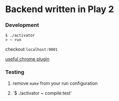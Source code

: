 # Backend written in Play 2

### Development

```
$ ./activator
> ~ run
```

checkout `localhost:9001`

[useful chrome plugin](https://chrome.google.com/webstore/detail/play-framework-tools/dchhggpgbommpcjpogaploblnpldbmen)

### Testing

1. remove `make` from your run configuration

2. `$ ./activator ~ compile:test'
